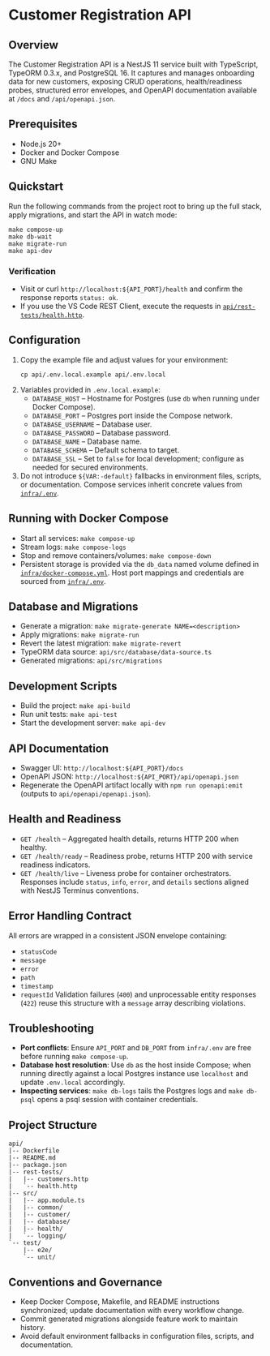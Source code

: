 # Customer Registration API

## Overview
The Customer Registration API is a NestJS 11 service built with TypeScript, TypeORM 0.3.x, and PostgreSQL 16. It captures and manages onboarding data for new customers, exposing CRUD operations, health/readiness probes, structured error envelopes, and OpenAPI documentation available at `/docs` and `/api/openapi.json`.

## Prerequisites
- Node.js 20+
- Docker and Docker Compose
- GNU Make

## Quickstart
Run the following commands from the project root to bring up the full stack, apply migrations, and start the API in watch mode:

```
make compose-up
make db-wait
make migrate-run
make api-dev
```

### Verification
- Visit or curl `http://localhost:${API_PORT}/health` and confirm the response reports `status: ok`.
- If you use the VS Code REST Client, execute the requests in [`api/rest-tests/health.http`](./rest-tests/health.http).

## Configuration
1. Copy the example file and adjust values for your environment:
   ```
   cp api/.env.local.example api/.env.local
   ```
2. Variables provided in `.env.local.example`:
   - `DATABASE_HOST` – Hostname for Postgres (use `db` when running under Docker Compose).
   - `DATABASE_PORT` – Postgres port inside the Compose network.
   - `DATABASE_USERNAME` – Database user.
   - `DATABASE_PASSWORD` – Database password.
   - `DATABASE_NAME` – Database name.
   - `DATABASE_SCHEMA` – Default schema to target.
   - `DATABASE_SSL` – Set to `false` for local development; configure as needed for secured environments.
3. Do not introduce `${VAR:-default}` fallbacks in environment files, scripts, or documentation. Compose services inherit concrete values from [`infra/.env`](../infra/.env).

## Running with Docker Compose
- Start all services: `make compose-up`
- Stream logs: `make compose-logs`
- Stop and remove containers/volumes: `make compose-down`
- Persistent storage is provided via the `db_data` named volume defined in [`infra/docker-compose.yml`](../infra/docker-compose.yml). Host port mappings and credentials are sourced from [`infra/.env`](../infra/.env).

## Database and Migrations
- Generate a migration: `make migrate-generate NAME=<description>`
- Apply migrations: `make migrate-run`
- Revert the latest migration: `make migrate-revert`
- TypeORM data source: `api/src/database/data-source.ts`
- Generated migrations: `api/src/migrations`

## Development Scripts
- Build the project: `make api-build`
- Run unit tests: `make api-test`
- Start the development server: `make api-dev`

## API Documentation
- Swagger UI: `http://localhost:${API_PORT}/docs`
- OpenAPI JSON: `http://localhost:${API_PORT}/api/openapi.json`
- Regenerate the OpenAPI artifact locally with `npm run openapi:emit` (outputs to `api/openapi/openapi.json`).

## Health and Readiness
- `GET /health` – Aggregated health details, returns HTTP 200 when healthy.
- `GET /health/ready` – Readiness probe, returns HTTP 200 with service readiness indicators.
- `GET /health/live` – Liveness probe for container orchestrators.
Responses include `status`, `info`, `error`, and `details` sections aligned with NestJS Terminus conventions.

## Error Handling Contract
All errors are wrapped in a consistent JSON envelope containing:
- `statusCode`
- `message`
- `error`
- `path`
- `timestamp`
- `requestId`
Validation failures (`400`) and unprocessable entity responses (`422`) reuse this structure with a `message` array describing violations.

## Troubleshooting
- **Port conflicts**: Ensure `API_PORT` and `DB_PORT` from `infra/.env` are free before running `make compose-up`.
- **Database host resolution**: Use `db` as the host inside Compose; when running directly against a local Postgres instance use `localhost` and update `.env.local` accordingly.
- **Inspecting services**: `make db-logs` tails the Postgres logs and `make db-psql` opens a psql session with container credentials.

## Project Structure
```
api/
|-- Dockerfile
|-- README.md
|-- package.json
|-- rest-tests/
|   |-- customers.http
|   `-- health.http
|-- src/
|   |-- app.module.ts
|   |-- common/
|   |-- customer/
|   |-- database/
|   |-- health/
|   `-- logging/
`-- test/
    |-- e2e/
    `-- unit/
```


## Conventions and Governance
- Keep Docker Compose, Makefile, and README instructions synchronized; update documentation with every workflow change.
- Commit generated migrations alongside feature work to maintain history.
- Avoid default environment fallbacks in configuration files, scripts, and documentation.
